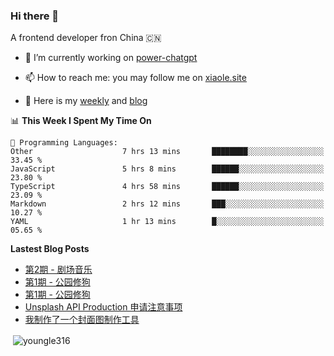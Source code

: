 <h3>Hi there 👋</h3>

A frontend developer fron China 🇨🇳

- 🔭 I’m currently working on [power-chatgpt](https://github.com/youngle316/power-chatgpt)

- 📫 How to reach me: you may follow me on [xiaole.site](https://xiaole.site)

- 📝 Here is my [weekly](https://weekly.xiao.site) and [blog](https://xlog.xiaole.site)

</p>

<!--START_SECTION:waka-->
📊 **This Week I Spent My Time On** 

```text
💬 Programming Languages: 
Other                    7 hrs 13 mins       ████████░░░░░░░░░░░░░░░░░   33.45 % 
JavaScript               5 hrs 8 mins        ██████░░░░░░░░░░░░░░░░░░░   23.80 % 
TypeScript               4 hrs 58 mins       ██████░░░░░░░░░░░░░░░░░░░   23.09 % 
Markdown                 2 hrs 12 mins       ███░░░░░░░░░░░░░░░░░░░░░░   10.27 % 
YAML                     1 hr 13 mins        █░░░░░░░░░░░░░░░░░░░░░░░░   05.65 % 
```


<!--END_SECTION:waka-->

**Lastest Blog Posts**
<!-- BLOG-POST-LIST:START -->
- [第2期 - 剧场音乐](https://weekly.xiaole.site/posts/theater-music)
- [第1期 - 公园修狗](https://xlog.app/api/redirection?characterId=57214&noteId=44)
- [第1期 - 公园修狗](https://weekly.xiaole.site/posts/park-puppy)
- [Unsplash API Production 申请注意事项](https://xlog.app/api/redirection?characterId=57214&noteId=40)
- [我制作了一个封面图制作工具](https://xlog.app/api/redirection?characterId=57214&noteId=39)
<!-- BLOG-POST-LIST:END -->

<p>&nbsp;<img align="center" src="https://github-readme-stats.vercel.app/api?username=youngle316&show_icons=true&locale=en" alt="youngle316" /></p>
